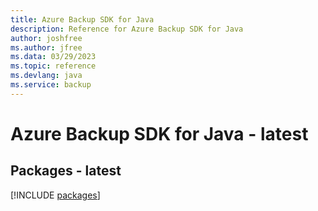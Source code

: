 ```yaml
---
title: Azure Backup SDK for Java
description: Reference for Azure Backup SDK for Java
author: joshfree
ms.author: jfree
ms.data: 03/29/2023
ms.topic: reference
ms.devlang: java
ms.service: backup
---
```

# Azure Backup SDK for Java - latest
## Packages - latest
[!INCLUDE [packages](backup-index.md)]